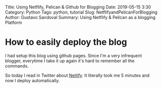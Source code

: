Title: Using Netflify, Pelican & Github for Blogging
Date: 2019-05-15 3:30
Category: Python
Tags: python, tutorial
Slug: NetflifyandPelicanForBlogging
Author: Gustavo Sandoval
Summary: Using Netflify & Pelican as a blogging Platform


# How to easily deploy the blog #

I had setup this blog using github pages. Since I'm a very infrequent blogger, everytime I take it up again it's hard to remember all the commands. 

So today I read in Twitter about [Netlify](<http://Netlify.com>). It literally took me 5 minutes and now I deploy automatically.


